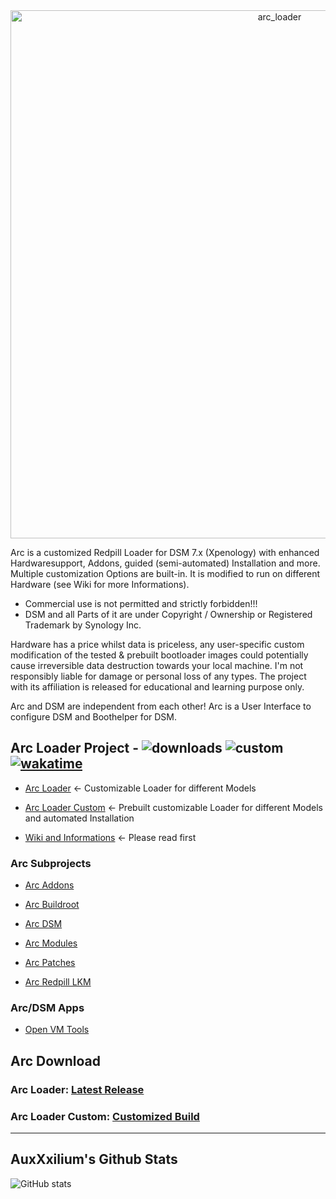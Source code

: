 <center><img width="845" alt="arc_loader" src="https://github.com/AuxXxilium/AuxXxilium/assets/67025065/ef975a36-9f3e-4cfb-813c-402db69611e7"></center>

Arc is a customized Redpill Loader for DSM 7.x (Xpenology) with enhanced Hardwaresupport, Addons, guided (semi-automated) Installation and more. Multiple customization Options are built-in. It is modified to run on different Hardware (see Wiki for more Informations).

- Commercial use is not permitted and strictly forbidden!!!
- DSM and all Parts of it are under Copyright / Ownership or Registered Trademark by Synology Inc.

Hardware has a price whilst data is priceless, any user-specific custom modification of the tested & prebuilt bootloader images could potentially cause irreversible data destruction towards your local machine. I'm not responsibly liable for damage or personal loss of any types. The project with its affiliation is released for educational and learning purpose only.

Arc and DSM are independent from each other! Arc is a User Interface to configure DSM and Boothelper for DSM.


## Arc Loader Project - ![downloads](https://img.shields.io/github/downloads/AuxXxilium/arc/total?style=flat-square) ![custom](https://img.shields.io/github/issues-closed-raw/AuxXxilium/arc?style=flat-square&label=custom) [![wakatime](https://wakatime.com/badge/user/faedcb8b-e7cf-4ef4-8c9f-d24d6b2de49c.svg)](https://wakatime.com/@faedcb8b-e7cf-4ef4-8c9f-d24d6b2de49c)

- <a href="https://github.com/AuxXxilium/arc">Arc Loader</a> <- Customizable Loader for different Models

- <a href="https://auxxxilium.github.io/arc">Arc Loader Custom</a> <- Prebuilt customizable Loader for different Models and automated Installation

- <a href="https://github.com/AuxXxilium/AuxXxilium/wiki">Wiki and Informations</a> <- Please read first


### Arc Subprojects

-  <a href="https://github.com/AuxXxilium/arc-addons">Arc Addons</a>

-  <a href="https://github.com/AuxXxilium/arc-buildroot">Arc Buildroot</a>

-  <a href="https://github.com/AuxXxilium/arc-dsm">Arc DSM</a>

-  <a href="https://github.com/AuxXxilium/arc-modules">Arc Modules</a>

-  <a href="https://github.com/AuxXxilium/arc-patches">Arc Patches</a>

-  <a href="https://github.com/AuxXxilium/redpill-lkm">Arc Redpill LKM</a>

### Arc/DSM Apps

- <a href="https://github.com/AuxXxilium/synology-dsm-open-vm-tools">Open VM Tools</a>

## Arc Download

### Arc Loader:             <a href="https://github.com/AuxXxilium/arc/releases/latest">Latest Release</a>
### Arc Loader Custom:      <a href="https://auxxxilium.github.io/arc">Customized Build</a>

---

## AuxXxilium's Github Stats

![GitHub stats](https://github-readme-stats-sigma-five.vercel.app/api?username=AuxXxilium&show_icons=true&theme=react&hide_title=true&include_all_commits=true)
